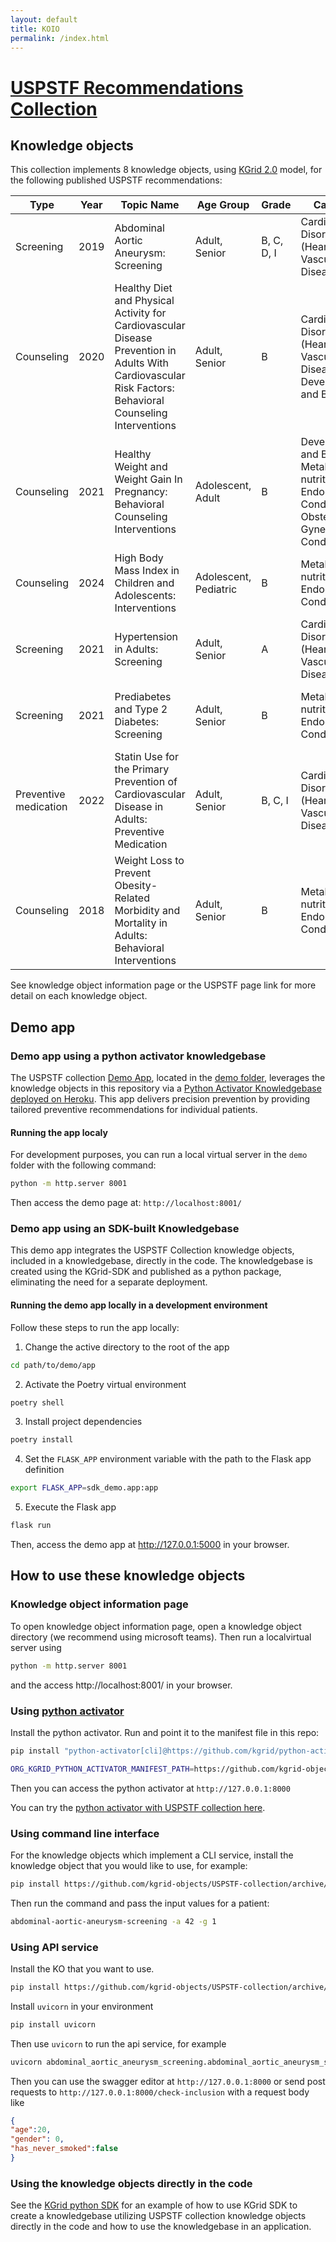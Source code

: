 ```yaml
---
layout: default
title: KOIO
permalink: /index.html
---
```


# [USPSTF Recommendations Collection](https://kgrid-objects.github.io/USPSTF-collection/)

## Knowledge objects
This collection implements 8 knowledge objects, using [KGrid 2.0](https://github.com/kgrid/specs/blob/master/docs/kgrid-knowledge-objects.md) model, for the following published USPSTF recommendations:

|Type|Year|Topic Name|Age Group|Grade|Category|Links|
|-|-|-|-|-|-|-|
| Screening | 2019 | Abdominal Aortic Aneurysm: Screening| Adult, Senior | B, C, D, I| Cardiovascular Disorders (Heart and Vascular Diseases)| [Knowledge object information page](https://kgrid-objects.github.io/USPSTF-collection/abdominal-aortic-aneurysm-screening/),[USPSTF page](https://www.uspreventiveservicestaskforce.org/uspstf/index.php/recommendation/abdominal-aortic-aneurysm-screening) |
| Counseling| 2020 | Healthy Diet and Physical Activity for Cardiovascular Disease Prevention in Adults With Cardiovascular Risk Factors: Behavioral Counseling Interventions | Adult, Senior | B | Cardiovascular Disorders (Heart and Vascular Diseases), Development and Behavior | [Knowledge object information page](https://kgrid-objects.github.io/USPSTF-collection/cardiovascular-prevention-diet-activity/),[USPSTF page](https://www.uspreventiveservicestaskforce.org/uspstf/index.php/recommendation/healthy-diet-and-physical-activity-counseling-adults-with-high-risk-of-cvd) |
| Counseling| 2021 | Healthy Weight and Weight Gain In Pregnancy: Behavioral Counseling Interventions | Adolescent, Adult | B | Development and Behavior, Metabolic, nutritional, and Endocrine Conditions, Obstetric and Gynecologic Conditions | [Knowledge object information page](https://kgrid-objects.github.io/USPSTF-collection/pregnancy-healthy-weight-gain/),[USPSTF page](https://www.uspreventiveservicestaskforce.org/uspstf/recommendation/healthy-weight-and-weight-gain-during-pregnancy-behavioral-counseling-interventions)|
| Counseling| 2024 | High Body Mass Index in Children and Adolescents: Interventions | Adolescent, Pediatric | B | Metabolic, nutritional, and Endocrine Conditions | [Knowledge object information page](https://kgrid-objects.github.io/USPSTF-collection/high-body-mass-index/),[USPSTF page](https://www.uspreventiveservicestaskforce.org/uspstf/recommendation/obesity-in-children-and-adolescents-screening) |
| Screening | 2021 | Hypertension in Adults: Screening | Adult, Senior | A | Cardiovascular Disorders (Heart and Vascular Diseases)| [Knowledge object information page](https://kgrid-objects.github.io/USPSTF-collection/hypertension-screening/),[USPSTF page](https://www.uspreventiveservicestaskforce.org/uspstf/recommendation/hypertension-in-adults-screening) |
| Screening | 2021 | Prediabetes and Type 2 Diabetes: Screening| Adult, Senior | B | Metabolic, nutritional, and Endocrine Conditions | [Knowledge object information page](https://kgrid-objects.github.io/USPSTF-collection/diabetes-screening/),[USPSTF page](https://www.uspreventiveservicestaskforce.org/uspstf/recommendation/screening-for-prediabetes-and-type-2-diabetes) |
| Preventive medication| 2022 | Statin Use for the Primary Prevention of Cardiovascular Disease in Adults: Preventive Medication | Adult, Senior | B, C, I | Cardiovascular Disorders (Heart and Vascular Diseases)| [Knowledge object information page](https://kgrid-objects.github.io/USPSTF-collection/cardiovascular-prevention-statin-use/),[USPSTF page](https://www.uspreventiveservicestaskforce.org/uspstf/recommendation/statin-use-in-adults-preventive-medication#fullrecommendationstart) |
| Counseling| 2018 | Weight Loss to Prevent Obesity-Related Morbidity and Mortality in Adults: Behavioral Interventions | Adult, Senior | B | Metabolic, nutritional, and Endocrine Conditions | [Knowledge object information page](https://kgrid-objects.github.io/USPSTF-collection/prevent-obesity-morbidity-mortality/),[USPSTF page](https://www.uspreventiveservicestaskforce.org/uspstf/index.php/recommendation/obesity-in-adults-interventions) |

See knowledge object information page or the USPSTF page link for more detail on each knowledge object.

## Demo app
### Demo app using a python activator knowledgebase
The USPSTF collection [Demo App](https://kgrid-objects.github.io/USPSTF-collection/demo/), located in the [demo folder](./demo/index.html), leverages the knowledge objects in this repository via a [Python Activator Knowledgebase deployed on Heroku](https://uspstf-collection-b68f2ecc738e.herokuapp.com). This app delivers precision prevention by providing tailored preventive recommendations for individual patients. 

#### Running the app localy
For development purposes, you can run a local virtual server in the `demo` folder with the following command:
```bash
python -m http.server 8001
```

Then access the demo page at:
`http://localhost:8001/`
### Demo app using an SDK-built Knowledgebase
This demo app integrates the USPSTF Collection knowledge objects, included in a knowledgebase, directly in the code. The knowledgebase is created using the KGrid-SDK and published as a python package, eliminating the need for a separate deployment.

#### Running the demo app locally in a development environment 
Follow these steps to run the app locally:
1. Change the active directory to the root of the app
```bash
cd path/to/demo/app
```

2. Activate the Poetry virtual environment
```bash
poetry shell
```

3. Install project dependencies
```bash
poetry install
```

4. Set the `FLASK_APP` environment variable with the path to the Flask app definition 
```bash
export FLASK_APP=sdk_demo.app:app 
```

5. Execute the Flask app 
```bash
flask run 
```
Then, access the demo app at http://127.0.0.1:5000 in your browser.

## How to use these knowledge objects
### Knowledge object information page
To open knowledge object information page, open a knowledge object directory (we recommend using microsoft teams). Then run a localvirtual server using
```bash
python -m http.server 8001
```
and the access http://localhost:8001/ in your browser.

### Using [python activator](https://github.com/kgrid/python-activator)
Install the python activator. Run and point it to the manifest file in this repo:

```bash
pip install "python-activator[cli]@https://github.com/kgrid/python-activator/releases/download/0.8/python_activator-0.8-py3-none-any.whl"

ORG_KGRID_PYTHON_ACTIVATOR_MANIFEST_PATH=https://github.com/kgrid-objects/USPSTF-collection/releases/download/1.0/manifest.json python-activator run
```

Then you can access the python activator at 
`http://127.0.0.1:8000`

You can try the [python activator with USPSTF collection here](https://uspstf-collection-b68f2ecc738e.herokuapp.com/docs).

### Using command line interface
For the knowledge objects which implement a CLI service, install the knowledge object that you would like to use, for example:
```bash
pip install https://github.com/kgrid-objects/USPSTF-collection/archive/refs/heads/main.zip#subdirectory=abdominal-aortic-aneurysm-screening
```

Then run the command and pass the input values for a patient:
```bash
abdominal-aortic-aneurysm-screening -a 42 -g 1
```

### Using API service
Install the KO that you want to use.
```bash
pip install https://github.com/kgrid-objects/USPSTF-collection/archive/refs/heads/main.zip#subdirectory=abdominal-aortic-aneurysm-screening
```

Install `uvicorn` in your environment
```bash
pip install uvicorn
```

Then use `uvicorn` to run the api service, for example
```bash
uvicorn abdominal_aortic_aneurysm_screening.abdominal_aortic_aneurysm_screening:app
```

Then you can use the swagger editor at `http://127.0.0.1:8000` or send post requests to `http://127.0.0.1:8000/check-inclusion` with a request body like
```json
{
"age":20,
"gender": 0,
"has_never_smoked":false
}
``` 


### Using the knowledge objects directly in the code 
See the [KGrid python SDK](https://github.com/kgrid/python-sdk?tab=readme-ov-file#kgrid_sdkcollection) for an example of how to use KGrid SDK to create a knowledgebase utilizing USPSTF collection knowledge objects directly in the code and how to use the knowledgebase in an application.
